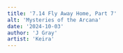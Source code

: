 ```yaml
---
title: '7.14 Fly Away Home, Part 7'
alt: 'Mysteries of the Arcana'
date: '2024-10-03'
author: 'J Gray'
artist: 'Keira'
---
```

